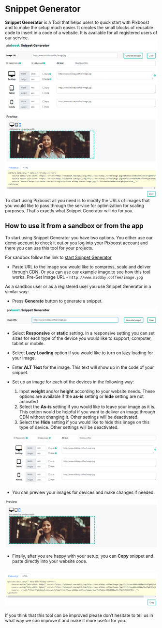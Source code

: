 # Snippet Generator

**Snippet Generator** is a Tool that helps users to quick start with Pixboost and to make the setup much easier. It creates the small blocks of reusable code to insert in a code of a website. It is available for all registered users of our service.![](../.gitbook/assets/main-image.png)To start using Pixboost all you need is to modify the URLs of images that you would like to pass through the service for optimization for scaling purposes. That's exactly what Snippet Generator will do for you.

## How to use it from a sandbox or from the app

To start using Snippet Generator you have two options. You either use our demo account to check it out or you log into your Pixboost account and there you can use this tool for your projects.

For sandbox follow the link to [start Snippet Generator](https://pixboost.com/snippet/?k=MTg4MjMxMzM3MA__)

* Paste URL to the image you would like to compress, scale and deliver through CDN. Or you can use our example image to see how this tool works. Pre-Set Image URL - `http://www.midday.coffee/image.jpg`

As a sandbox user or as a registered user you use Snippet Generator in a similar way:

* Press **Generate** button to generate a snippet.

![](../.gitbook/assets/url-start-image.png)

* Select **Responsive** or **static** setting. In a responsive setting you can set sizes for each type of the device you would like to support; computer, tablet or mobile.
* Select **Lazy Loading** option if you would like to turn on lazy loading for your image.
* Enter **ALT Text** for the image. This text will show up in the code of your snippet.
* Set up an image for each of the devices in the following way:  
  1. Input **weight** and/or **height** according to your website needs. These options are available if the **as-is** setting or **hide** setting are not activated  
  2. Select the **As-is** setting if you would like to leave your image as it is. This option would be helpful if you want to deliver an image through CDN without changing it. Other settings will be deactivated.  
  3. Select the **Hide** setting if you would like to hide this image on this type of device. Other settings will be deactivated.

  ![](../.gitbook/assets/settings.png)

* You can preview your images for devices and make changes if needed.

![](../.gitbook/assets/preview-mobile.png)

* Finally, after you are happy with your setup, you can **Copy** snippet and paste directly into your website code.

## ![](../.gitbook/assets/code-snippet-html.png)

If you think that this tool can be improved please don’t hesitate to tell us in what way we can improve it and make it more useful for you.


